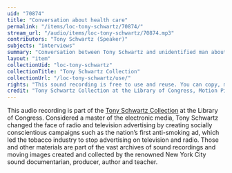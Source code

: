 ```yaml
---
uid: "70874"
title: "Conversation about health care"
permalink: "/items/loc-tony-schwartz/70874/"
stream_url: "/audio/items/loc-tony-schwartz/70874.mp3"
contributors: "Tony Schwartz (Speaker)"
subjects: "interviews"
summary: "Conversation between Tony Schwartz and unidentified man about health care. Unidentified man talks about the problems of hospitals and health insurers that act like businesses. Possibly raw material for a health care ad."
layout: "item"
collectionUid: "loc-tony-schwartz"
collectionTitle: "Tony Schwartz Collection"
collectionUrl: "/loc-tony-schwartz/use/"
rights: "This sound recording is free to use and reuse. You can copy, modify, distribute and perform the work, even for commercial purposes, all without asking permission. Attribution is recommended but not required."
credit: "Tony Schwartz Collection at the Library of Congress, Motion Picture, Broadcasting and Recorded Sound Division."
---
```


This audio recording is part of the [Tony Schwartz Collection](https://www.loc.gov/rr/record/schwartzcollection.html) at the Library of Congress. Considered a master of the electronic media, Tony Schwartz changed the face of radio and television advertising by creating socially conscientious campaigns such as the nation’s first anti-smoking ad, which led the tobacco industry to stop advertising on television and radio. Those and other materials are part of the vast archives of sound recordings and moving images created and collected by the renowned New York City sound documentarian, producer, author and teacher.